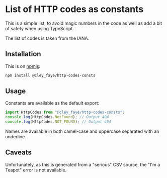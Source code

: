 List of HTTP codes as constants
===============================

This is a simple list, to avoid magic numbers in the code as well as add a bit
of safety when using TypeScript.

The list of codes is taken from the IANA.

Installation
------------

This is on [npmjs](https://www.npmjs.com/package/@cley_faye/http-codes-consts):
```bash
npm install @cley_faye/http-codes-consts
```

Usage
-----
Constants are available as the default export:
```JavaScript
import HttpCodes from "@cley_faye/http-codes-consts";
console.log(HttpCodes.NotFound); // Output 404
console.log(HttpCodes.NOT_FOUND); // Output 404
```

Names are available in both camel-case and uppercase separated with an
underline.

Caveats
-------
Unfortunately, as this is generated from a "serious" CSV source, the "I'm a
Teapot" error is not available.
